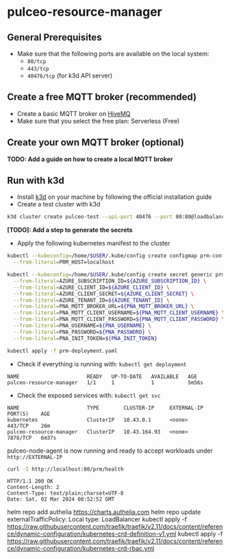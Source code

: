 # pulceo-resource-manager

## General Prerequisites

- Make sure that the following ports are available on the local system:
  - `80/tcp`
  - `443/tcp`
  - `40476/tcp` (for k3d API server)

## Create a free MQTT broker (recommended)

- Create a basic MQTT broker on [HiveMQ](https://console.hivemq.cloud/?utm_source=HiveMQ+Pricing+Page&utm_medium=serverless+signup+CTA+Button&utm_campaign=HiveMQ+Cloud+PaaS&utm_content=serverless)
- Make sure that you select the free plan: Serverless (Free)

## Create your own MQTT broker (optional)

**TODO: Add a guide on how to create a local MQTT broker**

## Run with k3d

- Install [k3d](https://k3d.io/v5.6.0/#learning) on your machine by following the official installation guide
- Create a test cluster with k3d
```bash
k3d cluster create pulceo-test --api-port 40476 --port 80:80@loadbalancer
```
**[TODO]: Add a step to generate the secrets**
- Apply the following kubernetes manifest to the cluster
```bash
kubectl --kubeconfig=/home/$USER/.kube/config create configmap prm-configmap \
  --from-literal=PRM_HOST=localhost
```
```bash
kubectl --kubeconfig=/home/$USER/.kube/config create secret generic prm-credentials \
  --from-literal=AZURE_SUBSCRIPTION_ID=${AZURE_SUBSCRIPTION_ID} \
  --from-literal=AZURE_CLIENT_ID=${AZURE_CLIENT_ID} \
  --from-literal=AZURE_CLIENT_SECRET=${AZURE_CLIENT_SECRET} \
  --from-literal=AZURE_TENANT_ID=${AZURE_TENANT_ID} \
  --from-literal=PNA_MQTT_BROKER_URL=${PNA_MQTT_BROKER_URL} \
  --from-literal=PNA_MQTT_CLIENT_USERNAME=${PNA_MQTT_CLIENT_USERNAME} \
  --from-literal=PNA_MQTT_CLIENT_PASSWORD=${PNA_MQTT_CLIENT_PASSWORD} \
  --from-literal=PNA_USERNAME=${PNA_USERNAME} \
  --from-literal=PNA_PASSWORD=${PNA_PASSWORD} \
  --from-literal=PNA_INIT_TOKEN=${PNA_INIT_TOKEN}
```
```bash
kubectl apply -f prm-deployment.yaml
```

- Check if everything is running with: `kubectl get deployment`
```
NAME                      READY   UP-TO-DATE   AVAILABLE   AGE
pulceo-resource-manager   1/1     1            1           5m56s
```

- Check the exposed services with: `kubectl get svc`
```
NAME                      TYPE        CLUSTER-IP     EXTERNAL-IP   PORT(S)    AGE
kubernetes                ClusterIP   10.43.0.1      <none>        443/TCP    26m
pulceo-resource-manager   ClusterIP   10.43.164.93   <none>        7878/TCP   6m37s
```

pulceo-node-agent is now running and ready to accept workloads under `http://EXTERNAL-IP`

```bash
curl -I http://localhost:80/prm/health
```
```
HTTP/1.1 200 OK
Content-Length: 2
Content-Type: text/plain;charset=UTF-8
Date: Sat, 02 Mar 2024 08:52:52 GMT
```

helm repo add authelia https://charts.authelia.com
helm repo update
externalTrafficPolicy: Local
type: LoadBalancer
kubectl apply -f https://raw.githubusercontent.com/traefik/traefik/v2.11/docs/content/reference/dynamic-configuration/kubernetes-crd-definition-v1.yml
kubectl apply -f https://raw.githubusercontent.com/traefik/traefik/v2.11/docs/content/reference/dynamic-configuration/kubernetes-crd-rbac.yml
